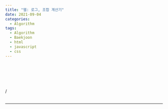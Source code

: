 ```yaml
---
title: "웹: 로그, 조합 계산기"
date: 2021-09-04
categories:
  - Algorithm
tags:
  - Algorithm
  - Baekjoon
  - html
  - javascript
  - css
---
```


<br></br>

<br></br>
/
<br></br>

---

<br></br>
